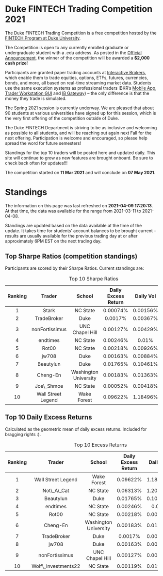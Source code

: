 
<!-- README.md is generated from README.Rmd. Please edit that file -->

# Duke FINTECH Trading Competition 2021

The Duke FINTECH Trading Competition is a free competition hosted by the
[FINTECH Program at Duke University](https://fintech.meng.duke.edu/).

The Competition is open to any currently enrolled graduate or
undergraduate student with a .edu address. As posted in the [Official
Announcement](https://fintech.meng.duke.edu/news/duke-fintech-program-announces-trading-competition),
the winner of the competition will be awarded a **$2,000 cash prize**!

Participants are granted paper trading accounts at [Interactive
Brokers](https://www.interactivebrokers.com/en/index.php?f=1338&gclid=CjwKCAjw6fCCBhBNEiwAem5SO84OkMDwq8mlx6lCjOmAmCNDUaLbhxtQuFSUlozy6iLEZtmsve2w-hoCQ9sQAvD_BwE),
which enable them to trade equities, options, ETFs, futures, currencies,
bonds, and more, all based on real-time streaming market data. Students
use the same execution systems as professional traders IBKR’s [Mobile
App](https://www.interactivebrokers.com/en/index.php?f=1300), [Trader
Workstation
GUI](https://www.interactivebrokers.com/en/index.php?f=16040) and [IB
Gateway](https://www.interactivebrokers.com/en/index.php?f=16457)) – the
only difference is that the money they trade is simulated.

The Spring 2021 session is currently underway. We are pleased that about
90 students at various universities have signed up for this session,
which is the very first offering of the competition outside of Duke.

The Duke FINTECH Department is striving to be as inclusive and welcoming
as possible to all students, and will be reaching out again next Fall
for the next offering. Participation is welcome and encouraged, so
please help spread the word for future semesters!

Standings for the top 10 traders will be posted here and updated daily.
This site will continue to grow as new features are brought onboard. Be
sure to check back often for updates!!!

The competition started on **11 Mar 2021** and will conclude on **07 May
2021**.

# Standings

The information on this page was last refreshed on **2021-04-09
17:20:13**. At that time, the data was available for the range from
2021-03-11 to 2021-04-08.

Standings are updated based on the data available at the time of the
update. It takes time for students’ account balances to be brought
current – results are usually available for the previous trading day at
or after approximately 6PM EST on the next trading day.

## Top Sharpe Ratios (competition standings)

Participants are scored by their Sharpe Ratios. Current standings are:
<table>
<caption>
Top 10 Sharpe Ratios
</caption>
<thead>
<tr>
<th style="text-align:center;">
Ranking
</th>
<th style="text-align:center;">
Trader
</th>
<th style="text-align:center;">
School
</th>
<th style="text-align:center;">
Daily Excess Return
</th>
<th style="text-align:center;">
Daily Vol
</th>
<th style="text-align:center;">
Sharpe Ratio
</th>
</tr>
</thead>
<tbody>
<tr>
<td style="text-align:center;">
1
</td>
<td style="text-align:center;">
Stark
</td>
<td style="text-align:center;">
NC State
</td>
<td style="text-align:center;">
0.00074%
</td>
<td style="text-align:center;">
0.00156%
</td>
<td style="text-align:center;">
0.476
</td>
</tr>
<tr>
<td style="text-align:center;">
2
</td>
<td style="text-align:center;">
TradeBroker
</td>
<td style="text-align:center;">
Duke
</td>
<td style="text-align:center;">
0.0017%
</td>
<td style="text-align:center;">
0.00367%
</td>
<td style="text-align:center;">
0.463
</td>
</tr>
<tr>
<td style="text-align:center;">
3
</td>
<td style="text-align:center;">
nonFortissimus
</td>
<td style="text-align:center;">
UNC Chapel Hill
</td>
<td style="text-align:center;">
0.00127%
</td>
<td style="text-align:center;">
0.00429%
</td>
<td style="text-align:center;">
0.295
</td>
</tr>
<tr>
<td style="text-align:center;">
4
</td>
<td style="text-align:center;">
endtimes
</td>
<td style="text-align:center;">
NC State
</td>
<td style="text-align:center;">
0.00246%
</td>
<td style="text-align:center;">
0.01%
</td>
<td style="text-align:center;">
0.246
</td>
</tr>
<tr>
<td style="text-align:center;">
5
</td>
<td style="text-align:center;">
Rot00
</td>
<td style="text-align:center;">
NC State
</td>
<td style="text-align:center;">
0.00218%
</td>
<td style="text-align:center;">
0.00926%
</td>
<td style="text-align:center;">
0.236
</td>
</tr>
<tr>
<td style="text-align:center;">
6
</td>
<td style="text-align:center;">
jw708
</td>
<td style="text-align:center;">
Duke
</td>
<td style="text-align:center;">
0.00163%
</td>
<td style="text-align:center;">
0.00884%
</td>
<td style="text-align:center;">
0.185
</td>
</tr>
<tr>
<td style="text-align:center;">
7
</td>
<td style="text-align:center;">
Beautylun
</td>
<td style="text-align:center;">
Duke
</td>
<td style="text-align:center;">
0.01765%
</td>
<td style="text-align:center;">
0.10461%
</td>
<td style="text-align:center;">
0.169
</td>
</tr>
<tr>
<td style="text-align:center;">
8
</td>
<td style="text-align:center;">
Cheng-En
</td>
<td style="text-align:center;">
Washington University
</td>
<td style="text-align:center;">
0.00183%
</td>
<td style="text-align:center;">
0.01363%
</td>
<td style="text-align:center;">
0.134
</td>
</tr>
<tr>
<td style="text-align:center;">
9
</td>
<td style="text-align:center;">
Joe\_Shmoe
</td>
<td style="text-align:center;">
NC State
</td>
<td style="text-align:center;">
0.00052%
</td>
<td style="text-align:center;">
0.00418%
</td>
<td style="text-align:center;">
0.125
</td>
</tr>
<tr>
<td style="text-align:center;">
10
</td>
<td style="text-align:center;">
Wall Street Legend
</td>
<td style="text-align:center;">
Wake Forest
</td>
<td style="text-align:center;">
0.09622%
</td>
<td style="text-align:center;">
1.18496%
</td>
<td style="text-align:center;">
0.081
</td>
</tr>
</tbody>
</table>

## Top 10 Daily Excess Returns

Calculated as the geometric mean of daily excess returns. Included for
bragging rights :).

<table>
<caption>
Top 10 Excess Returns
</caption>
<thead>
<tr>
<th style="text-align:center;">
Ranking
</th>
<th style="text-align:center;">
Trader
</th>
<th style="text-align:center;">
School
</th>
<th style="text-align:center;">
Daily Excess Return
</th>
<th style="text-align:center;">
Daily Vol
</th>
<th style="text-align:center;">
Sharpe Ratio
</th>
</tr>
</thead>
<tbody>
<tr>
<td style="text-align:center;">
1
</td>
<td style="text-align:center;">
Wall Street Legend
</td>
<td style="text-align:center;">
Wake Forest
</td>
<td style="text-align:center;">
0.09622%
</td>
<td style="text-align:center;">
1.18496%
</td>
<td style="text-align:center;">
0.081
</td>
</tr>
<tr>
<td style="text-align:center;">
2
</td>
<td style="text-align:center;">
Not\_A\_Cat
</td>
<td style="text-align:center;">
NC State
</td>
<td style="text-align:center;">
0.06313%
</td>
<td style="text-align:center;">
1.20845%
</td>
<td style="text-align:center;">
0.052
</td>
</tr>
<tr>
<td style="text-align:center;">
3
</td>
<td style="text-align:center;">
Beautylun
</td>
<td style="text-align:center;">
Duke
</td>
<td style="text-align:center;">
0.01765%
</td>
<td style="text-align:center;">
0.10461%
</td>
<td style="text-align:center;">
0.169
</td>
</tr>
<tr>
<td style="text-align:center;">
4
</td>
<td style="text-align:center;">
endtimes
</td>
<td style="text-align:center;">
NC State
</td>
<td style="text-align:center;">
0.00246%
</td>
<td style="text-align:center;">
0.01%
</td>
<td style="text-align:center;">
0.246
</td>
</tr>
<tr>
<td style="text-align:center;">
5
</td>
<td style="text-align:center;">
Rot00
</td>
<td style="text-align:center;">
NC State
</td>
<td style="text-align:center;">
0.00218%
</td>
<td style="text-align:center;">
0.00926%
</td>
<td style="text-align:center;">
0.236
</td>
</tr>
<tr>
<td style="text-align:center;">
6
</td>
<td style="text-align:center;">
Cheng-En
</td>
<td style="text-align:center;">
Washington University
</td>
<td style="text-align:center;">
0.00183%
</td>
<td style="text-align:center;">
0.01363%
</td>
<td style="text-align:center;">
0.134
</td>
</tr>
<tr>
<td style="text-align:center;">
7
</td>
<td style="text-align:center;">
TradeBroker
</td>
<td style="text-align:center;">
Duke
</td>
<td style="text-align:center;">
0.0017%
</td>
<td style="text-align:center;">
0.00367%
</td>
<td style="text-align:center;">
0.463
</td>
</tr>
<tr>
<td style="text-align:center;">
8
</td>
<td style="text-align:center;">
jw708
</td>
<td style="text-align:center;">
Duke
</td>
<td style="text-align:center;">
0.00163%
</td>
<td style="text-align:center;">
0.00884%
</td>
<td style="text-align:center;">
0.185
</td>
</tr>
<tr>
<td style="text-align:center;">
9
</td>
<td style="text-align:center;">
nonFortissimus
</td>
<td style="text-align:center;">
UNC Chapel Hill
</td>
<td style="text-align:center;">
0.00127%
</td>
<td style="text-align:center;">
0.00429%
</td>
<td style="text-align:center;">
0.295
</td>
</tr>
<tr>
<td style="text-align:center;">
10
</td>
<td style="text-align:center;">
Wolf\_Investments22
</td>
<td style="text-align:center;">
NC State
</td>
<td style="text-align:center;">
0.00119%
</td>
<td style="text-align:center;">
0.01919%
</td>
<td style="text-align:center;">
0.062
</td>
</tr>
</tbody>
</table>
